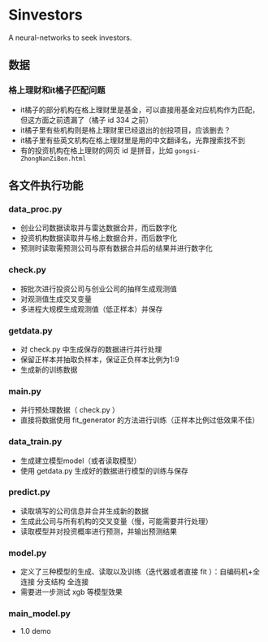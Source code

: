 # Sinvestors
A neural-networks to seek investors.

## 数据
### 格上理财和it橘子匹配问题
* it橘子的部分机构在格上理财里是基金，可以直接用基金对应机构作为匹配，但这方面之前遗漏了（橘子 id 334 之前）
* it橘子里有些机构则是格上理财里已经退出的创投项目，应该删去？
* it橘子里有些英文机构在格上理财里是用的中文翻译名，光靠搜索找不到
* 有的投资机构在格上理财的网页 id 是拼音，比如 `gongsi-ZhongNanZiBen.html`

## 各文件执行功能
### data_proc.py
* 创业公司数据读取并与雷达数据合并，而后数字化
* 投资机构数据读取并与格上数据合并，而后数字化
* 预测时读取需预测公司与原有数据合并后的结果并进行数字化

### check.py
* 按批次进行投资公司与创业公司的抽样生成观测值
* 对观测值生成交叉变量
* 多进程大规模生成观测值（低正样本）并保存

### getdata.py
* 对 check.py 中生成保存的数据进行并行处理
* 保留正样本并抽取负样本，保证正负样本比例为1:9
* 生成新的训练数据

### main.py
* 并行预处理数据（ check.py ）
* 直接将数据使用 fit_generator 的方法进行训练（正样本比例过低效果不佳）

### data_train.py
* 生成建立模型model（或者读取模型）
* 使用 getdata.py 生成好的数据进行模型的训练与保存

### predict.py
* 读取填写的公司信息并合并生成新的数据
* 生成此公司与所有机构的交叉变量（慢，可能需要并行处理）
* 读取模型并对投资概率进行预测，并输出预测结果

### model.py
* 定义了三种模型的生成、读取以及训练（迭代器或者直接 fit ）：自编码机+全连接 分支结构 全连接
* 需要进一步测试 xgb 等模型效果

### main_model.py
* 1.0 demo
